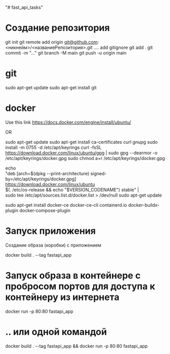 "# fast_api_tasks" 

# Создание репозитория
git init
git remote add origin git@github.com:<никнейм>/<названиеРепозитория>.git
.... add gitignore
git add .
git commit -m "..."
git branch -M main
git push -u origin main

# git

sudo apt-get update
sudo apt-get install git

# docker
Use this link  https://docs.docker.com/engine/install/ubuntu/ 

OR

sudo apt-get update
sudo apt-get install ca-certificates curl gnupg
sudo install -m 0755 -d /etc/apt/keyrings
curl -fsSL https://download.docker.com/linux/ubuntu/gpg | sudo gpg --dearmor -o /etc/apt/keyrings/docker.gpg
sudo chmod a+r /etc/apt/keyrings/docker.gpg

echo \
  "deb [arch=$(dpkg --print-architecture) signed-by=/etc/apt/keyrings/docker.gpg] https://download.docker.com/linux/ubuntu \
  $(. /etc/os-release && echo "$VERSION_CODENAME") stable" | \
  sudo tee /etc/apt/sources.list.d/docker.list > /dev/null
sudo apt-get update

sudo apt-get install docker-ce docker-ce-cli containerd.io docker-buildx-plugin docker-compose-plugin


# Запуск приложения
Создание образа (коробки) с приложением

docker build . --tag fastapi_app

# Запуск образа в контейнере с пробросом портов для доступа к контейнеру из интернета

docker run -p 80:80 fastapi_app

# .. или одной командой

docker build . --tag fastapi_app && docker run -p 80:80 fastapi_app
